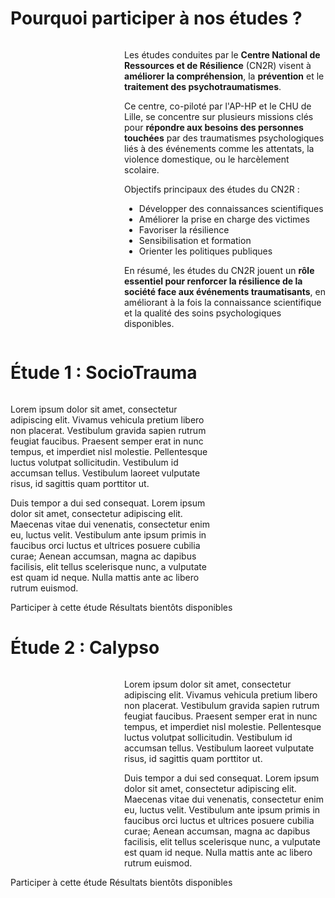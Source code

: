 # Pourquoi participer à nos études ?

<div class="columns">
    <img src="{{ ASSET static/misc/glass.webp }}" style="flex: 1;" alt="" />
    <div style="flex: 2;">
        <p>Les études conduites par le <b>Centre National de Ressources et de Résilience</b> (CN2R) visent à <b>améliorer la compréhension</b>, la <b>prévention</b> et le <b>traitement des psychotraumatismes</b>.
        <p>Ce centre, co-piloté par l'AP-HP et le CHU de Lille, se concentre sur plusieurs missions clés pour <b>répondre aux besoins des personnes touchées</b> par des traumatismes psychologiques liés à des événements comme les attentats, la violence domestique, ou le harcèlement scolaire.
        <p>Objectifs principaux des études du CN2R :
        <ul>
            <li>Développer des connaissances scientifiques
            <li>Améliorer la prise en charge des victimes
            <li>Favoriser la résilience
            <li>Sensibilisation et formation
            <li>Orienter les politiques publiques
        </ul>
        <p>En résumé, les études du CN2R jouent un <b>rôle essentiel pour renforcer la résilience de la société face aux événements traumatisants</b>, en améliorant à la fois la connaissance scientifique et la qualité des soins psychologiques disponibles.
    </div>
</div>

# Étude 1 : SocioTrauma

<div class="columns">
    <div style="flex: 2;">
        <p>Lorem ipsum dolor sit amet, consectetur adipiscing elit. Vivamus vehicula pretium libero non placerat. Vestibulum gravida sapien rutrum feugiat faucibus. Praesent semper erat in nunc tempus, et imperdiet nisl molestie. Pellentesque luctus volutpat sollicitudin. Vestibulum id accumsan tellus. Vestibulum laoreet vulputate risus, id sagittis quam porttitor ut.
        <p>Duis tempor a dui sed consequat. Lorem ipsum dolor sit amet, consectetur adipiscing elit. Maecenas vitae dui venenatis, consectetur enim eu, luctus velit. Vestibulum ante ipsum primis in faucibus orci luctus et ultrices posuere cubilia curae; Aenean accumsan, magna ac dapibus facilisis, elit tellus scelerisque nunc, a vulputate est quam id neque. Nulla mattis ante ac libero rutrum euismod.
    </div>
    <img src="{{ ASSET static/misc/hands.webp }}" style="flex: 1;" alt="" />
</div>

<div class="buttons">
    <a>Participer à cette étude</a>
    <a class="disabled">Résultats bientôts disponibles</a>
</div>

# Étude 2 : Calypso

<div class="columns">
    <img src="{{ ASSET static/misc/support.webp }}" style="flex: 1;" alt="" />
    <div style="flex: 2;">
        <p>Lorem ipsum dolor sit amet, consectetur adipiscing elit. Vivamus vehicula pretium libero non placerat. Vestibulum gravida sapien rutrum feugiat faucibus. Praesent semper erat in nunc tempus, et imperdiet nisl molestie. Pellentesque luctus volutpat sollicitudin. Vestibulum id accumsan tellus. Vestibulum laoreet vulputate risus, id sagittis quam porttitor ut.
        <p>Duis tempor a dui sed consequat. Lorem ipsum dolor sit amet, consectetur adipiscing elit. Maecenas vitae dui venenatis, consectetur enim eu, luctus velit. Vestibulum ante ipsum primis in faucibus orci luctus et ultrices posuere cubilia curae; Aenean accumsan, magna ac dapibus facilisis, elit tellus scelerisque nunc, a vulputate est quam id neque. Nulla mattis ante ac libero rutrum euismod.
    </div>
</div>

<div class="buttons">
    <a>Participer à cette étude</a>
    <a class="disabled">Résultats bientôts disponibles</a>
</div>
